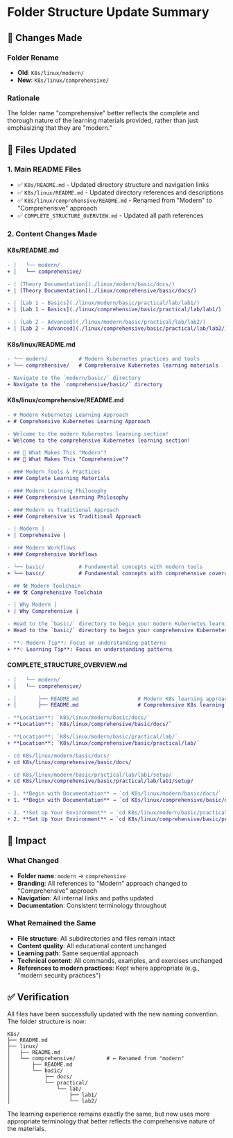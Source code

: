 # Folder Structure Update Summary

## 🔄 Changes Made

### Folder Rename
- **Old**: `K8s/linux/modern/`
- **New**: `K8s/linux/comprehensive/`

### Rationale
The folder name "comprehensive" better reflects the complete and thorough nature of the learning materials provided, rather than just emphasizing that they are "modern."

## 📝 Files Updated

### 1. Main README Files
- ✅ `K8s/README.md` - Updated directory structure and navigation links
- ✅ `K8s/linux/README.md` - Updated directory references and descriptions
- ✅ `K8s/linux/comprehensive/README.md` - Renamed from "Modern" to "Comprehensive" approach
- ✅ `COMPLETE_STRUCTURE_OVERVIEW.md` - Updated all path references

### 2. Content Changes Made

#### K8s/README.md
```diff
- │   └── modern/
+ │   └── comprehensive/

- | [Theory Documentation](./linux/modern/basic/docs/)
+ | [Theory Documentation](./linux/comprehensive/basic/docs/)

- | [Lab 1 - Basics](./linux/modern/basic/practical/lab/lab1/)
+ | [Lab 1 - Basics](./linux/comprehensive/basic/practical/lab/lab1/)

- | [Lab 2 - Advanced](./linux/modern/basic/practical/lab/lab2/)
+ | [Lab 2 - Advanced](./linux/comprehensive/basic/practical/lab/lab2/)
```

#### K8s/linux/README.md
```diff
- └── modern/          # Modern Kubernetes practices and tools
+ └── comprehensive/   # Comprehensive Kubernetes learning materials

- Navigate to the `modern/basic/` directory
+ Navigate to the `comprehensive/basic/` directory
```

#### K8s/linux/comprehensive/README.md
```diff
- # Modern Kubernetes Learning Approach
+ # Comprehensive Kubernetes Learning Approach

- Welcome to the modern Kubernetes learning section!
+ Welcome to the comprehensive Kubernetes learning section!

- ## 🚀 What Makes This "Modern"?
+ ## 🚀 What Makes This "Comprehensive"?

- ### Modern Tools & Practices
+ ### Complete Learning Materials

- ### Modern Learning Philosophy
+ ### Comprehensive Learning Philosophy

- ### Modern vs Traditional Approach
+ ### Comprehensive vs Traditional Approach

- | Modern | 
+ | Comprehensive |

- ### Modern Workflows
+ ### Comprehensive Workflows

- └── basic/           # Fundamental concepts with modern tools
+ └── basic/           # Fundamental concepts with comprehensive coverage

- ## 🛠️ Modern Toolchain
+ ## 🛠️ Comprehensive Toolchain

- | Why Modern |
+ | Why Comprehensive |

- Head to the `basic/` directory to begin your modern Kubernetes learning journey
+ Head to the `basic/` directory to begin your comprehensive Kubernetes learning journey

- **💡 Modern Tip**: Focus on understanding patterns
+ **💡 Learning Tip**: Focus on understanding patterns
```

#### COMPLETE_STRUCTURE_OVERVIEW.md
```diff
- │   └── modern/
+ │   └── comprehensive/

- │       ├── README.md                   # Modern K8s learning approach
+ │       ├── README.md                   # Comprehensive K8s learning approach

- **Location**: `K8s/linux/modern/basic/docs/`
+ **Location**: `K8s/linux/comprehensive/basic/docs/`

- **Location**: `K8s/linux/modern/basic/practical/lab/`
+ **Location**: `K8s/linux/comprehensive/basic/practical/lab/`

- cd K8s/linux/modern/basic/docs/
+ cd K8s/linux/comprehensive/basic/docs/

- cd K8s/linux/modern/basic/practical/lab/lab1/setup/
+ cd K8s/linux/comprehensive/basic/practical/lab/lab1/setup/

- 1. **Begin with Documentation** → `cd K8s/linux/modern/basic/docs/`
+ 1. **Begin with Documentation** → `cd K8s/linux/comprehensive/basic/docs/`

- 2. **Set Up Your Environment** → `cd K8s/linux/modern/basic/practical/lab/lab1/setup/`
+ 2. **Set Up Your Environment** → `cd K8s/linux/comprehensive/basic/practical/lab/lab1/setup/`
```

## 🎯 Impact

### What Changed
- **Folder name**: `modern` → `comprehensive`
- **Branding**: All references to "Modern" approach changed to "Comprehensive" approach
- **Navigation**: All internal links and paths updated
- **Documentation**: Consistent terminology throughout

### What Remained the Same
- **File structure**: All subdirectories and files remain intact
- **Content quality**: All educational content unchanged
- **Learning path**: Same sequential approach
- **Technical content**: All commands, examples, and exercises unchanged
- **References to modern practices**: Kept where appropriate (e.g., "modern security practices")

## ✅ Verification

All files have been successfully updated with the new naming convention. The folder structure is now:

```
K8s/
├── README.md
├── linux/
│   ├── README.md
│   └── comprehensive/          # ← Renamed from "modern"
│       ├── README.md
│       └── basic/
│           ├── docs/
│           └── practical/
│               └── lab/
│                   ├── lab1/
│                   └── lab2/
```

The learning experience remains exactly the same, but now uses more appropriate terminology that better reflects the comprehensive nature of the materials.
